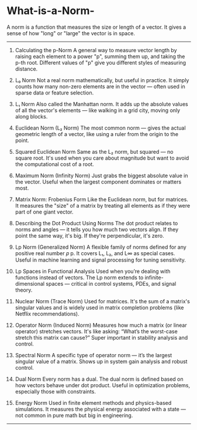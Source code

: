 # What-is-a-Norm-
A norm is a function that measures the size or length of a vector. It gives a sense of how "long" or "large" the vector is in space.

---

1. Calculating the p-Norm
A general way to measure vector length by raising each element to a power "p", summing them up, and taking the p-th root. Different values of "p" give you different styles of measuring distance.

2. L₀ Norm
Not a real norm mathematically, but useful in practice. It simply counts how many non-zero elements are in the vector — often used in sparse data or feature selection.

3. L₁ Norm
Also called the Manhattan norm. It adds up the absolute values of all the vector's elements — like walking in a grid city, moving only along blocks.

4. Euclidean Norm (L₂ Norm)
The most common norm — gives the actual geometric length of a vector, like using a ruler from the origin to the point.

5. Squared Euclidean Norm
Same as the L₂ norm, but squared — no square root. It's used when you care about magnitude but want to avoid the computational cost of a root.

6. Maximum Norm (Infinity Norm)
Just grabs the biggest absolute value in the vector. Useful when the largest component dominates or matters most.

7. Matrix Norm: Frobenius Form
Like the Euclidean norm, but for matrices. It measures the "size" of a matrix by treating all elements as if they were part of one giant vector.

8. Describing the Dot Product Using Norms
The dot product relates to norms and angles — it tells you how much two vectors align. If they point the same way, it's big. If they're perpendicular, it's zero.

9. Lp Norm (Generalized Norm)
A flexible family of norms defined for any positive real number 
𝑝
p. It covers L₁, L₂, and L∞ as special cases. Useful in machine learning and signal processing for tuning sensitivity.

10. Lp Spaces in Functional Analysis
Used when you’re dealing with functions instead of vectors. The Lp norm extends to infinite-dimensional spaces — critical in control systems, PDEs, and signal theory.

11. Nuclear Norm (Trace Norm)
Used for matrices. It's the sum of a matrix's singular values and is widely used in matrix completion problems (like Netflix recommendations).

12. Operator Norm (Induced Norm)
Measures how much a matrix (or linear operator) stretches vectors. It's like asking: “What’s the worst-case stretch this matrix can cause?” Super important in stability analysis and control.

13. Spectral Norm
A specific type of operator norm — it’s the largest singular value of a matrix. Shows up in system gain analysis and robust control.

14. Dual Norm
Every norm has a dual. The dual norm is defined based on how vectors behave under dot product. Useful in optimization problems, especially those with constraints.

15. Energy Norm
Used in finite element methods and physics-based simulations. It measures the physical energy associated with a state — not common in pure math but big in engineering.

---

